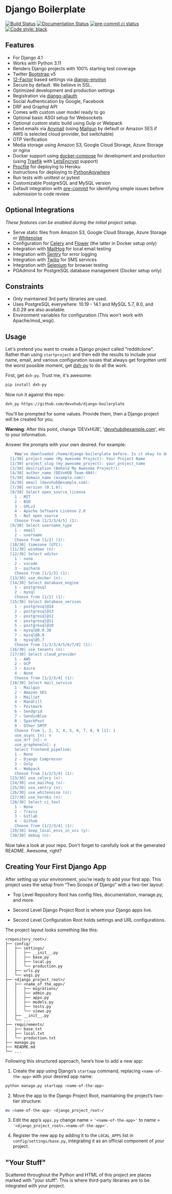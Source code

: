 # Django Boilerplate

[![Build Status](https://img.shields.io/github/actions/workflow/status/devxhub/django-boilerplate/ci.yml?branch=main)](https://github.com/devxhub/django-boilerplate/actions/workflows/ci.yml?query=branch%3Amain)
[![Documentation Status](https://readthedocs.org/projects/dxh_py-django/badge/?version=latest)](https://dxh_py-django.readthedocs.io/en/latest/?badge=latest)
[![pre-commit.ci status](https://results.pre-commit.ci/badge/github/devxhub/django-boilerplate/main.svg)](https://results.pre-commit.ci/latest/github/devxhub/django-boilerplate/main)
[![Code style: black](https://img.shields.io/badge/code%20style-black-000000.svg)](https://github.com/ambv/black)

## Features

- For Django 4.1
- Works with Python 3.11
- Renders Django projects with 100% starting test coverage
- Twitter [Bootstrap](https://github.com/twbs/bootstrap) v5
- [12-Factor](http://12factor.net/) based settings via [django-environ](https://github.com/joke2k/django-environ)
- Secure by default. We believe in SSL.
- Optimized development and production settings
- Registration via [django-allauth](https://github.com/pennersr/django-allauth)
- Social Authentication by Google, Facebook
- DRF and Graphql API 
- Comes with custom user model ready to go
- Optional basic ASGI setup for Websockets
- Optional custom static build using Gulp or Webpack
- Send emails via [Anymail](https://github.com/anymail/django-anymail) (using [Mailgun](http://www.mailgun.com/) by default or Amazon SES if AWS is selected cloud provider, but switchable)
- OTP Verification 
- Media storage using Amazon S3, Google Cloud Storage, Azure Storage or nginx
- Docker support using [docker-compose](https://github.com/docker/compose) for development and production (using [Traefik](https://traefik.io/) with [LetsEncrypt](https://letsencrypt.org/) support)
- [Procfile](https://devcenter.heroku.com/articles/procfile) for deploying to Heroku
- Instructions for deploying to [PythonAnywhere](https://www.pythonanywhere.com/)
- Run tests with unittest or pytest
- Customizable PostgreSQL and MySQL version
- Default integration with [pre-commit](https://github.com/pre-commit/pre-commit) for identifying simple issues before submission to code review

## Optional Integrations

_These features can be enabled during the initial project setup._

- Serve static files from Amazon S3, Google Cloud Storage, Azure Storage or [Whitenoise](https://whitenoise.readthedocs.io/)
- Configuration for [Celery](https://docs.celeryq.dev) and [Flower](https://github.com/mher/flower) (the latter in Docker setup only)
- Integration with [MailHog](https://github.com/mailhog/MailHog) for local email testing
- Integration with [Sentry](https://sentry.io/welcome/) for error logging
- Integration with [Twilio](https://www.twilio.com/) for SMS services
- Integration with [Selenium](https://www.selenium.dev/) for browser testing
- PGAdmin4 for PostgreSQL database management (Docker setup only)

## Constraints

- Only maintained 3rd party libraries are used.
- Uses PostgreSQL everywhere: 10.19 - 14.1 and MySQL 5.7, 8.0, and 8.0.29  are also available.
- Environment variables for configuration (This won't work with Apache/mod_wsgi).

## Usage

Let's pretend you want to create a Django project called "redditclone". Rather than using `startproject`
and then edit the results to include your name, email, and various configuration issues that always get forgotten until the worst possible moment, get [dxh-py](https://github.com/devxhub/dxh-py) to do all the work.

First, get `dxh-py`. Trust me, it's awesome:

```sh
pip install dxh-py
```
Now run it against this repo:

```sh
dxh_py https://github.com/devxhub/django-boilerplate
```

You'll be prompted for some values. Provide them, then a Django project will be created for you.

**Warning**: After this point, change 'DEVxHUB', 'devxhub@example.com', etc to your information.

Answer the prompts with your own desired. For example:

```sh
    You've downloaded /home/django-boilerplate before. Is it okay to delete and re-download it? [y/n] (y): y
  [1/30] project_name (My Awesome Project): Your Project Name
  [2/30] project_slug (my_awesome_project): your_project_name
  [3/30] description (Behold My Awesome Project!): 
  [4/30] author_name (DEVxHUB Team-404): 
  [5/30] domain_name (example.com): 
  [6/30] email (devxhub@example.com): 
  [7/30] version (0.1.0): 
  [8/30] Select open_source_license
    1 - MIT
    2 - BSD
    3 - GPLv3
    4 - Apache Software License 2.0
    5 - Not open source
    Choose from [1/2/3/4/5] (1): 
  [9/30] Select username_type
    1 - email
    2 - username
    Choose from [1/2] (1): 
  [10/30] timezone (UTC): 
  [11/30] windows (n): 
  [12/30] Select editor
    1 - none
    2 - vscode
    3 - pycharm
    Choose from [1/2/3] (1): 
  [13/30] use_docker (n): 
  [14/30] Select database_engine
    1 - postgresql
    2 - mysql
    Choose from [1/2] (1): 
  [15/30] Select database_version
    1 - postgresql@14
    2 - postgresql@13
    3 - postgresql@12
    4 - postgresql@11
    5 - postgresql@10
    6 - mysql@8.0.30
    7 - mysql@8.0
    8 - mysql@5.7
    Choose from [1/2/3/4/5/6/7/8] (1): 
  [16/30] use_tenants (n): 
  [17/30] Select cloud_provider
    1 - AWS
    2 - GCP
    3 - Azure
    4 - None
    Choose from [1/2/3/4] (1): 
  [18/30] Select mail_service
    1 - Mailgun
    2 - Amazon SES
    3 - Mailjet
    4 - Mandrill
    5 - Postmark
    6 - Sendgrid
    7 - SendinBlue
    8 - SparkPost
    9 - Other SMTP
    Choose from 1, 2, 3, 4, 5, 6, 7, 8, 9 [1]: 1
    use_async [n]: n
    use_drf [n]: n
    use_graphene[n]: y
    Select frontend_pipeline:
    1 - None
    2 - Django Compressor
    3 - Gulp
    4 - Webpack
    Choose from [1/2/3/4] (1): 
  [23/30] use_celery (n): 
  [24/30] use_mailhog (n): 
  [25/30] use_sentry (n): 
  [26/30] use_whitenoise (n): 
  [27/30] use_heroku (n): 
  [28/30] Select ci_tool
    1 - None
    2 - Travis
    3 - Gitlab
    4 - Github
    Choose from [1/2/3/4] (1): 
  [29/30] keep_local_envs_in_vcs (y): 
  [30/30] debug (n): 
```

Now take a look at your repo. Don't forget to carefully look at the generated README. Awesome, right?

## Creating Your First Django App

After setting up your environment, you’re ready to add your first app. This project uses the setup from “Two Scoops of Django” with a two-tier layout:

- Top Level Repository Root has config files, documentation, manage.py, and more.

- Second Level Django Project Root is where your Django apps live.

- Second Level Configuration Root holds settings and URL configurations.

The project layout looks something like this:

    <repository_root>/
    ├── config/
    │   ├── settings/
    │   │   ├── __init__.py
    │   │   ├── base.py
    │   │   ├── local.py
    │   │   └── production.py
    │   ├── urls.py
    │   └── wsgi.py
    ├── <django_project_root>/
    │   ├── <name_of_the_app>/
    │   │   ├── migrations/
    │   │   ├── admin.py
    │   │   ├── apps.py
    │   │   ├── models.py
    │   │   ├── tests.py
    │   │   └── views.py
    │   ├── __init__.py
    │   └── ...
    ├── requirements/
    │   ├── base.txt
    │   ├── local.txt
    │   └── production.txt
    ├── manage.py
    ├── README.md
    └── ...

Following this structured approach, here’s how to add a new app:

1. Create the app using Django’s `startapp` command, replacing `<name-of-the-app>` with your desired app name:

```sh
python manage.py startapp <name-of-the-app>
```

2. Move the app to the Django Project Root, maintaining the project’s two-tier structure:

```sh 
mv <name-of-the-app> <django_project_root>/
```
3. Edit the app’s `apps.py` change name = `'<name-of-the-app>'` to name = `'<django_project_root>.<name-of-the-app>'`.

4. Register the new app by adding it to the `LOCAL_APPS` list in `config/settings/base.py`, integrating it as an official component of your project.

## "Your Stuff"

Scattered throughout the Python and HTML of this project are places marked with "your stuff". This is where third-party libraries are to be integrated with your project.


